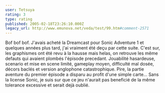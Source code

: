 ```yaml
---
user: Tetsuya
rating: 3
type: rating
published: 2005-02-18T23:26:10.000Z
legacy_url: http://www.emunova.net/veda/test/99.htm#comment-2571
---
```

Bof bof bof. J'avais acheté la Dreamcast pour Sonic Adventure 1 et quelques années plus tard, j'ai vraiment été deçu par cette suite.
C'est sur, les graphismes ont été revu à la hausse mais helas, on retrouve les même defauts qui avaient plombés l'épisode precedant. 
Jouabilité hasardeuse, scenario et mise en scene limité, gameplay moyen, difficulté mal dosée, décors baclés et version anglophone catastrophique.
Pire, la partie aventure du premier épisode a disparu au profit d'une simple carte...
Sans la license Sonic, je suis sur que ce jeu n'aurait pas beneficié de la même tolerance excessive et serait dejà oublié.